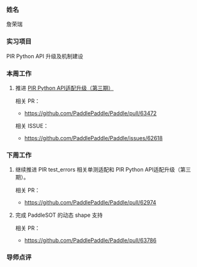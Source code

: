 ### 姓名

詹荣瑞

### 实习项目

PIR Python API 升级及机制建设

### 本周工作

1. 推进 [PIR Python API适配升级（第三期）](https://github.com/PaddlePaddle/Paddle/issues/62618)
    
    相关 PR：
    - https://github.com/PaddlePaddle/Paddle/pull/63472

    相关 ISSUE：
    - https://github.com/PaddlePaddle/Paddle/issues/62618

### 下周工作

1. 继续推进 PIR test_errors 相关单测适配和 PIR Python API适配升级（第三期）。

    相关 PR：
    - https://github.com/PaddlePaddle/Paddle/pull/62974
2. 完成 PaddleSOT 的动态 shape 支持

    相关 PR：
    - https://github.com/PaddlePaddle/Paddle/pull/63786

### 导师点评

